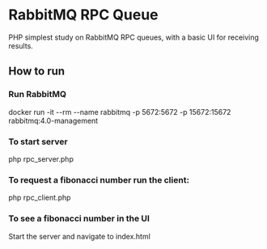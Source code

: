 # RabbitMQ RPC Queue

PHP simplest study on RabbitMQ RPC queues, with a basic UI for receiving results. 

## How to run

### Run RabbitMQ
docker run -it --rm --name rabbitmq -p 5672:5672 -p 15672:15672 rabbitmq:4.0-management

### To start server
php rpc_server.php

### To request a fibonacci number run the client:
php rpc_client.php

### To see a fibonacci number in the UI
Start the server and navigate to index.html
